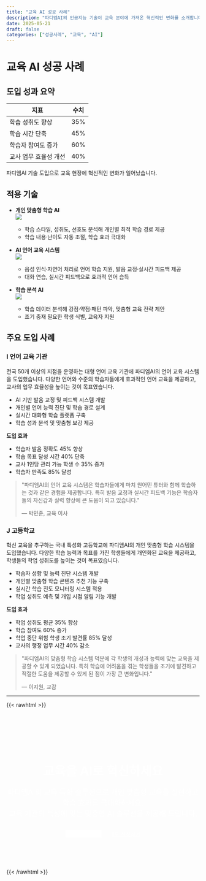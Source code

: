 ```yaml
---
title: "교육 AI 성공 사례"
description: "파디엠AI의 인공지능 기술이 교육 분야에 가져온 혁신적인 변화를 소개합니다. 개인 맞춤형 학습, 언어 교육, 학습 분석 등 다양한 교육 영역에 AI 기술을 적용하여 학습 효과와 효율성을 높인 성공 사례를 확인하세요."
date: 2025-05-21
draft: false
categories: ["성공사례", "교육", "AI"]
---
```


# 교육 AI 성공 사례

## 도입 성과 요약

| 지표                | 수치  |
|---------------------|-------|
| 학습 성취도 향상    | 35%   |
| 학습 시간 단축      | 45%   |
| 학습자 참여도 증가  | 60%   |
| 교사 업무 효율성 개선 | 40% |

파디엠AI 기술 도입으로 교육 현장에 혁신적인 변화가 일어났습니다.

## 적용 기술

- **개인 맞춤형 학습 AI**  
  ![](/images/success/online-education.jpeg)
  - 학습 스타일, 성취도, 선호도 분석해 개인별 최적 학습 경로 제공
  - 학습 내용·난이도 자동 조절, 학습 효과 극대화

- **AI 언어 교육 시스템**  
  ![](/images/success/voice-recognition.jpeg)
  - 음성 인식·자연어 처리로 언어 학습 지원, 발음 교정·실시간 피드백 제공
  - 대화 연습, 실시간 피드백으로 효과적 언어 습득

- **학습 분석 AI**  
  ![](/images/success/auto-summary.jpeg)
  - 학습 데이터 분석해 강점·약점·패턴 파악, 맞춤형 교육 전략 제안
  - 조기 중재 필요한 학생 식별, 교육자 지원

## 주요 도입 사례

### I 언어 교육 기관

전국 50개 이상의 지점을 운영하는 대형 언어 교육 기관에 파디엠AI의 언어 교육 시스템을 도입했습니다. 다양한 언어와 수준의 학습자들에게 효과적인 언어 교육을 제공하고, 교사의 업무 효율성을 높이는 것이 목표였습니다.

- AI 기반 발음 교정 및 피드백 시스템 개발
- 개인별 언어 능력 진단 및 학습 경로 설계
- 실시간 대화형 학습 플랫폼 구축
- 학습 성과 분석 및 맞춤형 보강 제공

**도입 효과**
- 학습자 발음 정확도 45% 향상
- 학습 목표 달성 시간 40% 단축
- 교사 1인당 관리 가능 학생 수 35% 증가
- 학습자 만족도 85% 달성

> "파디엠AI의 언어 교육 시스템은 학습자들에게 마치 원어민 튜터와 함께 학습하는 것과 같은 경험을 제공합니다. 특히 발음 교정과 실시간 피드백 기능은 학습자들의 자신감과 실력 향상에 큰 도움이 되고 있습니다."
> 
> — 박민준, 교육 이사

### J 고등학교

혁신 교육을 추구하는 국내 특성화 고등학교에 파디엠AI의 개인 맞춤형 학습 시스템을 도입했습니다. 다양한 학습 능력과 목표를 가진 학생들에게 개인화된 교육을 제공하고, 학생들의 학업 성취도를 높이는 것이 목표였습니다.

- 학습자 성향 및 능력 진단 시스템 개발
- 개인별 맞춤형 학습 콘텐츠 추천 기능 구축
- 실시간 학습 진도 모니터링 시스템 적용
- 학업 성취도 예측 및 개입 시점 알림 기능 개발

**도입 효과**
- 학업 성취도 평균 35% 향상
- 학습 참여도 60% 증가
- 학업 중단 위험 학생 조기 발견률 85% 달성
- 교사의 행정 업무 시간 40% 감소

> "파디엠AI의 맞춤형 학습 시스템 덕분에 각 학생의 개성과 능력에 맞는 교육을 제공할 수 있게 되었습니다. 특히 학습에 어려움을 겪는 학생들을 조기에 발견하고 적절한 도움을 제공할 수 있게 된 점이 가장 큰 변화입니다."
> 
> — 이지원, 교감

---

{{< rawhtml >}}
<section class="cta" style="padding: 80px 0; background: var(--primary-color); color: white; text-align: center;">
  <div class="container">
    <h2 style="font-size: 2rem; margin-bottom: 20px;">교육을 AI로 혁신하세요</h2>
    <p style="font-size: 1.2rem; margin-bottom: 30px; max-width: 800px; margin-left: auto; margin-right: auto;">
      파디엠AI의 교육 특화 솔루션으로 개인 맞춤형 교육을 실현하고 학습 효과를 극대화하세요.<br>
      교육 기관의 특성에 맞는 맞춤형 AI 솔루션을 제공해 드립니다.
    </p>
    <div style="display: flex; justify-content: center; gap: 20px; flex-wrap: wrap;">
      <a href="#" class="btn" style="background: white; color: var(--primary-color);">솔루션 문의하기</a>
      <a href="#" class="btn btn-outline" style="color: white; border-color: white;">데모 신청하기</a>
    </div>
  </div>
</section>
{{< /rawhtml >}} 